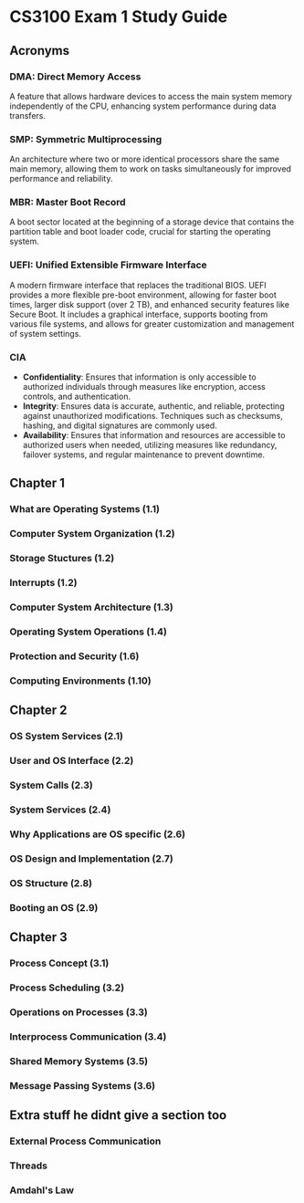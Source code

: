 # CS3100 Exam 1 Study Guide

## Acronyms
### DMA: Direct Memory Access
A feature that allows hardware devices to access the main system memory independently of the CPU, enhancing system performance during data transfers.

### SMP: Symmetric Multiprocessing
An architecture where two or more identical processors share the same main memory, allowing them to work on tasks simultaneously for improved performance and reliability.

### MBR: Master Boot Record
A boot sector located at the beginning of a storage device that contains the partition table and boot loader code, crucial for starting the operating system.

### UEFI: Unified Extensible Firmware Interface
A modern firmware interface that replaces the traditional BIOS. UEFI provides a more flexible pre-boot environment, allowing for faster boot times, larger disk support (over 2 TB), and enhanced security features like Secure Boot. It includes a graphical interface, supports booting from various file systems, and allows for greater customization and management of system settings.

### CIA
- **Confidentiality**: Ensures that information is only accessible to authorized individuals through measures like encryption, access controls, and authentication.
- **Integrity**: Ensures data is accurate, authentic, and reliable, protecting against unauthorized modifications. Techniques such as checksums, hashing, and digital signatures are commonly used.
- **Availability**: Ensures that information and resources are accessible to authorized users when needed, utilizing measures like redundancy, failover systems, and regular maintenance to prevent downtime.

## Chapter 1
### What are Operating Systems (1.1)

### Computer System Organization (1.2)

### Storage Stuctures (1.2)

### Interrupts (1.2)

### Computer System Architecture (1.3)

### Operating System Operations (1.4)

### Protection and Security (1.6)

### Computing Environments (1.10)

## Chapter 2
### OS System Services (2.1)

### User and OS Interface (2.2)

### System Calls  (2.3)

### System Services (2.4)

### Why Applications are OS specific (2.6)

### OS Design and Implementation (2.7)

### OS Structure (2.8)

### Booting an OS (2.9)

## Chapter 3 
### Process Concept (3.1)

### Process Scheduling (3.2)

### Operations on Processes (3.3)

### Interprocess Communication (3.4)

### Shared Memory Systems (3.5)

### Message Passing Systems (3.6)

## Extra stuff he didnt give a section too
### External Process Communication

### Threads

### Amdahl's Law


